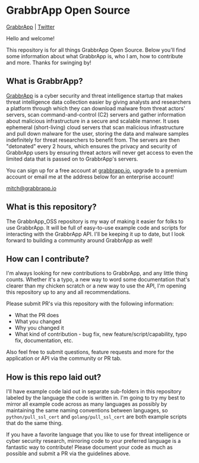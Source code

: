 # GrabbrApp Open Source
[GrabbrApp](https://grabbrapp.io)   |   [Twitter](https://twitter.com/grabbrappio)

Hello and welcome!

This repository is for all things GrabbrApp Open Source. Below you'll find some information about what GrabbrApp is, who I am, how to contribute and more. Thanks for swinging by!

## What is GrabbrApp?

[GrabbrApp](https://grabbrapp.io) is a cyber security and threat intelligence startup that makes threat intelligence data collection easier by giving analysts and researchers a platform through which they can download malware from threat actors' servers, scan command-and-control (C2) servers and gather information about malicious infrastructure in a secure and scalable manner. It uses ephemeral (short-living) cloud servers that scan malicious infrastructure and pull down malware for the user, storing the data and malware samples indefinitely for threat researchers to benefit from. The servers are then "detonated" every 2 hours, which ensures the privacy and security of GrabbrApp users by ensuring threat actors will never get access to even the limited data that is passed on to GrabbrApp's servers.

You can sign up for a free account at [grabbrapp.io](https://grabbrapp.io/signup), upgrade to a premium account or email me at the address below for an enterprise account!

mitch@grabbrapp.io

## What is this repository?

The GrabbrApp_OSS repository is my way of making it easier for folks to use GrabbrApp. It will be full of easy-to-use example code and scripts for interacting with the GrabbrApp API. I'll be keeping it up to date, but I look forward to building a community around GrabbrApp as well!

## How can I contribute?

I'm always looking for new contributions to GrabbrApp, and any little thing counts. Whether it's a typo, a new way to word some documentation that's clearer than my chicken scratch or a new way to use the API, I'm opening this repository up to any and all recommendations.

Please submit PR's via this repository with the following information:

- What the PR does
- What you changed
- Why you changed it
- What kind of contribution - bug fix, new feature/script/capability, typo fix, documentation, etc.

Also feel free to submit questions, feature requests and more for the application or API via the community or PR tab.

## How is this repo laid out?

I'll have example code laid out in separate sub-folders in this repository labeled by the language the code is written in. I'm going to try my best to mirror all example code across as many languages as possibly by maintaining the same naming conventions between languages, so `python/pull_ssl_cert` and `golang/pull_ssl_cert` are both example scripts that do the same thing.

If you have a favorite language that you like to use for threat intelligence or cyber security research, mirroring code to your preferred language is a fantastic way to contribute! Please document your code as much as possible and submit a PR via the guidelines above.